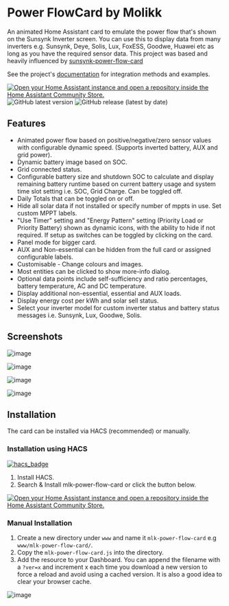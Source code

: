 # Power FlowCard by Molikk

An animated Home Assistant card to emulate the power flow that's shown on the Sunsynk Inverter screen. 
You can use this to display data from many inverters e.g. Sunsynk, Deye, Solis, Lux, FoxESS, Goodwe, Huawei etc as long as you have the required sensor data. 
This project was based and heavily influenced by [sunsynk-power-flow-card](https://github.com/slipx06/sunsynk-power-flow-card)

See the project's [documentation](https://molikk.github.io/mlk-power-flow-card/index.html) for integration methods and examples.

[![Open your Home Assistant instance and open a repository inside the Home Assistant Community Store.](https://my.home-assistant.io/badges/hacs_repository.svg)](https://my.home-assistant.io/redirect/hacs_repository/?owner=molikk&repository=mlk-power-flow-card&category=plugin)
![GitHub latest version](https://img.shields.io/github/v/release/molikk/mlk-power-flow-card?include_prereleases&style=for-the-badge&label=Latest%20version)
![GitHub release (latest by date)](https://img.shields.io/github/v/release/molikk/mlk-power-flow-card?style=for-the-badge) 
<!-- [![Community Forum](https://img.shields.io/badge/community-forum-brightgreen.svg?style=for-the-badge)](https://community.home-assistant.io/t/sunsynk-deye-inverter-power-flow-card/562933/1) -->
<!-- <a href="https://www.buymeacoffee.com/slipx" target="_blank"><img src="https://cdn.buymeacoffee.com/buttons/default-orange.png" alt="Buy Me A Coffee" height="28" width="120"></a> -->

## Features

* Animated power flow based on positive/negative/zero sensor values with configurable dynamic speed. (Supports inverted battery, AUX and grid power).
* Dynamic battery image based on SOC.
* Grid connected status.
* Configurable battery size and shutdown SOC to calculate and display remaining battery runtime based on current battery usage and system time slot setting i.e. SOC, Grid Charge. Can be toggled off.
* Daily Totals that can be toggled on or off.
* Hide all solar data if not installed or specify number of mppts in use. Set custom MPPT labels.
* "Use Timer" setting and "Energy Pattern" setting (Priority Load or Priority Battery) shown as dynamic icons, with the ability to hide if not required. If setup as switches can be toggled by clicking on the card.
* Panel mode for bigger card.
* AUX and Non-essential can be hidden from the full card or assigned configurable labels.
* Customisable - Change colours and images.
* Most entities can be clicked to show more-info dialog.
* Optional data points include self-sufficiency and ratio percentages, battery temperature, AC and DC temperature.
* Display additional non-essential, essential and AUX loads.
* Display energy cost per kWh and solar sell status.
* Select your inverter model for custom inverter status and battery status messages i.e. Sunsynk, Lux, Goodwe, Solis.

## Screenshots

![image](https://github.com/molikk/mlk-power-flow-card/assets/12862966/25d458f7-9137-442e-a2c0-85e179ee07d0)

![image](https://github.com/molikk/mlk-power-flow-card/assets/12862966/3cfcff4b-a609-41b6-9da1-eea63ff44c2d)

![image](https://github.com/molikk/mlk-power-flow-card/assets/12862966/a269a066-f8e1-41a7-af1f-1411d89cd438)

![image](https://github.com/molikk/mlk-power-flow-card/assets/12862966/256c43de-4062-48f9-b0b4-f9cb0153d71f)

## Installation

The card can be installed via HACS (recommended) or manually.

### Installation using HACS
[![hacs_badge](https://img.shields.io/badge/HACS-Default-blue.svg)](https://github.com/custom-components/hacs)


1. Install HACS.
2. Search & Install mlk-power-flow-card or click the button below.

[![Open your Home Assistant instance and open a repository inside the Home Assistant Community Store.](https://my.home-assistant.io/badges/hacs_repository.svg)](https://my.home-assistant.io/redirect/hacs_repository/?owner=molikk&repository=mlk-power-flow-card&category=plugin)

### Manual Installation

1. Create a new directory under `www` and name it `mlk-power-flow-card` e.g `www/mlk-power-flow-card/`.
2. Copy the `mlk-power-flow-card.js` into the directory.
3. Add the resource to your Dashboard. You can append the filename with a `?ver=x` and increment x each time you download a new version to force a reload and avoid using a cached version. It is also a good idea to clear your browser cache.

![image](https://github.com/molikk/mlk-power-flow-card/assets/12862966/e5d0618e-b4f8-4534-8e68-130cd220b618)


